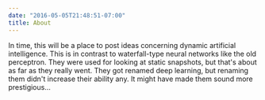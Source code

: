```yaml
---
date: "2016-05-05T21:48:51-07:00"
title: About
---
```


In time, this will be a place to post ideas concerning dynamic artificial intelligence.  This is in contrast to waterfall-type neural networks like the old perceptron. They were used for looking at static snapshots, but that's about as far as they really went. They got renamed deep learning, but renaming them didn't increase their ability any. It might have made them sound more prestigious...